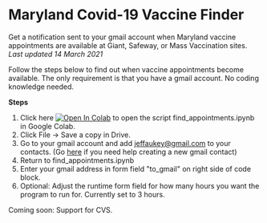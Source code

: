 # Maryland Covid-19 Vaccine Finder
Get a notification sent to your gmail account when Maryland vaccine appointments are available at Giant, Safeway, or Mass Vaccination sites.    
*Last updated 14 March 2021*

Follow the steps below to find out when vaccine appointments become available. The only requirement is that you have a gmail account. No coding knowledge needed. 

**Steps**
1) Click here [![Open In Colab](https://colab.research.google.com/assets/colab-badge.svg)](https://colab.research.google.com/github/aubricot/md-covid-vaccine-finder/blob/master/find_appointments.ipynb) to open the script find_appointments.ipynb in Google Colab. 
2) Click File -> Save a copy in Drive. 
3) Go to your gmail account and add jeffaukey@gmail.com to your contacts. (Go [here](https://www.wikihow.com/Add-Contacts-in-Gmail) if you need help creating a new gmail contact)
4) Return to find_appointments.ipynb
5) Enter your gmail address in form field "to_gmail" on right side of code block.
6) Optional: Adjust the runtime form field for how many hours you want the program to run for. Currently set to 3 hours.

Coming soon: Support for CVS.
